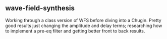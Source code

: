 wave-field-synthesis
--------------------

Working through a class version of WFS before diving into a Chugin. Pretty good results just changing the amplitude and delay terms; researching how to implement a pre-eq filter and getting better front to back results.
